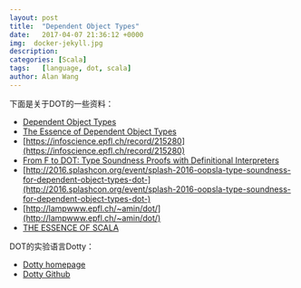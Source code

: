```yaml
---
layout: post
title:  "Dependent Object Types"
date:   2017-04-07 21:36:12 +0000
img:  docker-jekyll.jpg
description:
categories: [Scala]
tags:   [language, dot, scala]
author: Alan Wang
---
```

下面是关于DOT的一些资料：

- [Dependent Object Types](http://lampwww.epfl.ch/~amin/dot/fool.pdf)
- [The Essence of Dependent Object Types](https://www.cs.purdue.edu/homes/rompf/papers/amin-wf16.pdf)
- [https://infoscience.epfl.ch/record/215280](https://infoscience.epfl.ch/record/215280)
- [From F to DOT: Type Soundness Proofs with Definitional Interpreters](https://arxiv.org/abs/1510.05216)
- [http://2016.splashcon.org/event/splash-2016-oopsla-type-soundness-for-dependent-object-types-dot-](http://2016.splashcon.org/event/splash-2016-oopsla-type-soundness-for-dependent-object-types-dot-)
- [http://lampwww.epfl.ch/~amin/dot/](http://lampwww.epfl.ch/~amin/dot/)
- [THE ESSENCE OF SCALA](http://www.scala-lang.org/blog/2016/02/03/essence-of-scala.html)

DOT的实验语言Dotty：

- [Dotty homepage](http://dotty.epfl.ch)
- [Dotty Github](https://github.com/lampepfl/dotty)




